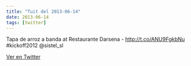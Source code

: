 ```yaml
---
title: "Tuit del 2013-06-14"
date: 2013-06-14
tags: [twitter]
---
```


Tapa de arroz a banda at Restaurante Darsena - http://t.co/ANU9FgkbNu #kickoff2012 @sistel_sl



[Ver en Twitter](https://twitter.com/i/web/status/345537301281136640)
